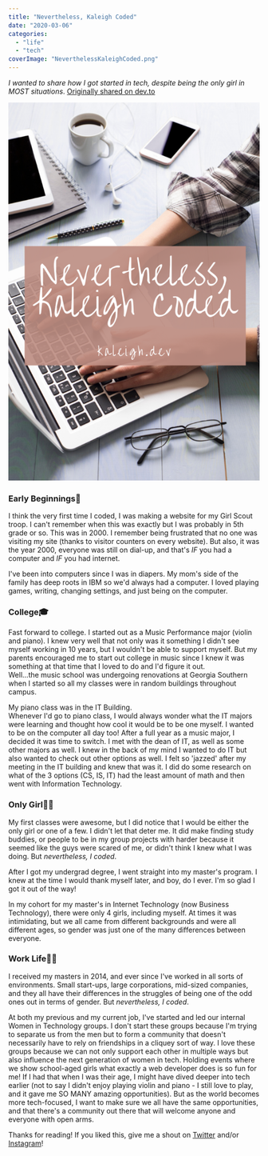 ```yaml
---
title: "Nevertheless, Kaleigh Coded"
date: "2020-03-06"
categories: 
  - "life"
  - "tech"
coverImage: "NeverthelessKaleighCoded.png"
---
```


_I wanted to share how I got started in tech, despite being the only girl in MOST situations_. [Originally shared on dev.to](https://dev.to/kaleigh/nevertheless-kaleigh-coded-48oi)

![Nevertheless Kaleigh Coded](images/NeverthelessKaleighCoded-683x1024.png)

### Early Beginnings🐣

I think the very first time I coded, I was making a website for my Girl Scout troop. I can't remember when this was exactly but I was probably in 5th grade or so. This was in 2000. I remember being frustrated that no one was visiting my site (thanks to visitor counters on every website). But also, it was the year 2000, everyone was still on dial-up, and that's _IF_ you had a computer and _IF_ you had internet.

I've been into computers since I was in diapers. My mom's side of the family has deep roots in IBM so we'd always had a computer. I loved playing games, writing, changing settings, and just being on the computer.

### College🎓

Fast forward to college. I started out as a Music Performance major (violin and piano). I knew very well that not only was it something I didn't see myself working in 10 years, but I wouldn't be able to support myself. But my parents encouraged me to start out college in music since I knew it was something at that time that I loved to do and I'd figure it out.  
Well…the music school was undergoing renovations at Georgia Southern when I started so all my classes were in random buildings throughout campus.

My piano class was in the IT Building.  
Whenever I'd go to piano class, I would always wonder what the IT majors were learning and thought how cool it would be to be one myself. I wanted to be on the computer all day too! After a full year as a music major, I decided it was time to switch. I met with the dean of IT, as well as some other majors as well. I knew in the back of my mind I wanted to do IT but also wanted to check out other options as well. I felt so 'jazzed' after my meeting in the IT building and knew that was it. I did do some research on what of the 3 options (CS, IS, IT) had the least amount of math and then went with Information Technology.

### Only Girl🤷‍♀️

My first classes were awesome, but I did notice that I would be either the only girl or one of a few. I didn't let that deter me. It did make finding study buddies, or people to be in my group projects with harder because it seemed like the guys were scared of me, or didn't think I knew what I was doing. But _nevertheless, I coded_.

After I got my undergrad degree, I went straight into my master's program. I knew at the time I would thank myself later, and boy, do I ever. I'm so glad I got it out of the way!

In my cohort for my master's in Internet Technology (now Business Technology), there were only 4 girls, including myself. At times it was intimidating, but we all came from different backgrounds and were all different ages, so gender was just one of the many differences between everyone.

### Work Life👩‍💻

I received my masters in 2014, and ever since I've worked in all sorts of environments. Small start-ups, large corporations, mid-sized companies, and they all have their differences in the struggles of being one of the odd ones out in terms of gender. But _nevertheless, I coded_.

At both my previous and my current job, I've started and led our internal Women in Technology groups. I don't start these groups because I'm trying to separate us from the men but to form a community that doesn't necessarily have to rely on friendships in a cliquey sort of way. I love these groups because we can not only support each other in multiple ways but also influence the next generation of women in tech. Holding events where we show school-aged girls what exactly a web developer does is so fun for me! If I had that when I was their age, I might have dived deeper into tech earlier (not to say I didn't enjoy playing violin and piano - I still love to play, and it gave me SO MANY amazing opportunities). But as the world becomes more tech-focused, I want to make sure we all have the same opportunities, and that there's a community out there that will welcome anyone and everyone with open arms.

Thanks for reading! If you liked this, give me a shout on [Twitter](https://twitter.com/kaleighscruggs) and/or [Instagram](https://www.instagram.com/klgh.js/)!
